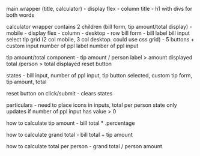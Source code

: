 main wrapper (title, calculator) - display flex - column
title - h1 with divs for both words

calculator wrapper contains 2 children (bill form, tip amount/total display) - mobile - display flex - column
                                                                             - desktop - row
bill form -
    bill label
    bill input
    select tip grid (2 col mobile, 3 col desktop. could use css grid) - 
        5 buttons + custom input
    number of ppl label
    number of ppl input

tip amount/total component - 
    tip amount / person label > amount displayed
    total /person > total displayed
    reset button 


states - bill input, number of ppl input, tip button selected, custom tip form, tip amount, total

reset button on click/submit - clears states

particulars - need to place icons in inputs, total per person state only updates if number of ppl input has value > 0

how to calculate tip amount - bill total * .percentage

how to calculate grand total - bill total + tip amount

how to calculate total per person - grand total / person amount


